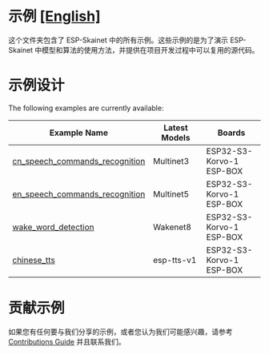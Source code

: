 # 示例 [[English]](./README.md)

这个文件夹包含了 ESP-Skainet 中的所有示例。这些示例的是为了演示 ESP-Skainet 中模型和算法的使用方法，并提供在项目开发过程中可以复用的源代码。

# 示例设计


The following examples are currently available:

| Example Name                                                 | Latest Models  | Boards                          |
| ------------------------------------------------------------ | -------------- | ------------------------------- |
| [cn_speech_commands_recognition](./cn_speech_commands_recognition) | Multinet3<br/> | ESP32-S3-Korvo-1<br/>ESP-BOX |
| [en_speech_commands_recognition](./en_speech_commands_recognition) | Multinet5      | ESP32-S3-Korvo-1<br/>ESP-BOX |
| [wake_word_detection](./wake_word_detection)                       | Wakenet8       | ESP32-S3-Korvo-1<br/>ESP-BOX |
| [chinese_tts](./chinese_tts)                                       | esp-tts-v1     | ESP32-S3-Korvo-1<br/>ESP-BOX |

# 贡献示例

如果您有任何要与我们分享的示例，或者您认为我们可能感兴趣，请参考 [Contributions Guide](https://esp-idf.readthedocs.io/en/latest/contribute/index.html) 并且联系我们。


